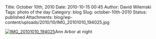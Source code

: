 Title: October 10th, 2010
Date: 2010-10-15 00:45
Author: David Wilemski
Tags: photo of the day
Category: blog
Slug: october-10th-2010
Status: published
Attachments: blog/wp-content/uploads/2010/10/IMG_20101010_194025.jpg

[![](http://oromis.davidwilemski.com/blog/wp-content/uploads/2010/10/IMG_20101010_194025-300x225.jpg
"IMG_20101010_194025")](http://oromis.davidwilemski.com/blog/wp-content/uploads/2010/10/IMG_20101010_194025.jpg)Ann
Arbor at night
